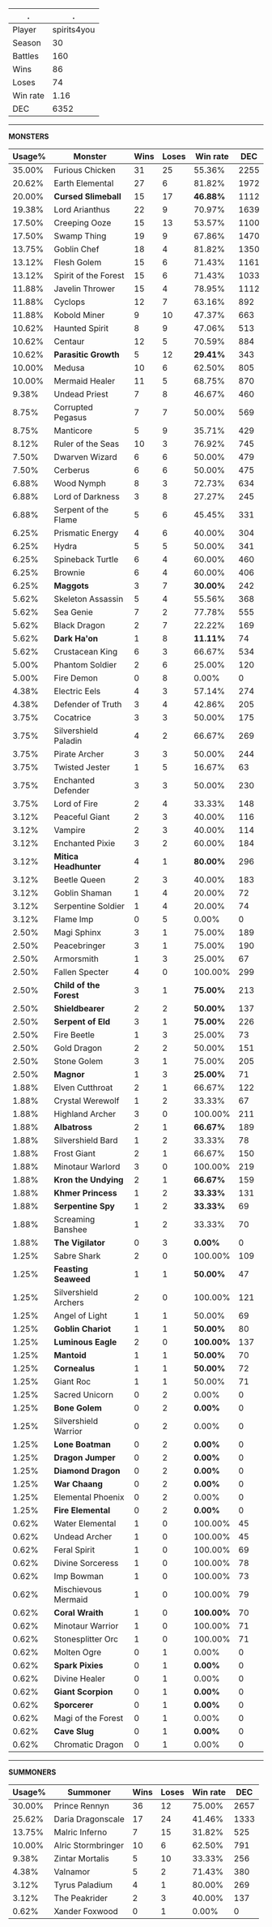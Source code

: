 .|.
|-|-
Player|spirits4you
Season|30
Battles|160
Wins|86
Loses|74
Win rate|1.16
DEC|6352

---
**MONSTERS**

Usage%|Monster|Wins|Loses|Win rate|DEC|
-|-|-|-|-|-|
35.00%|Furious Chicken|31|25|55.36%|2255|
20.62%|Earth Elemental|27|6|81.82%|1972|
20.00%|**Cursed Slimeball**|15|17|**46.88%**|1112|
19.38%|Lord Arianthus|22|9|70.97%|1639|
17.50%|Creeping Ooze|15|13|53.57%|1100|
17.50%|Swamp Thing|19|9|67.86%|1470|
13.75%|Goblin Chef|18|4|81.82%|1350|
13.12%|Flesh Golem|15|6|71.43%|1161|
13.12%|Spirit of the Forest|15|6|71.43%|1033|
11.88%|Javelin Thrower|15|4|78.95%|1112|
11.88%|Cyclops|12|7|63.16%|892|
11.88%|Kobold Miner|9|10|47.37%|663|
10.62%|Haunted Spirit|8|9|47.06%|513|
10.62%|Centaur|12|5|70.59%|884|
10.62%|**Parasitic Growth**|5|12|**29.41%**|343|
10.00%|Medusa|10|6|62.50%|805|
10.00%|Mermaid Healer|11|5|68.75%|870|
9.38%|Undead Priest|7|8|46.67%|460|
8.75%|Corrupted Pegasus|7|7|50.00%|569|
8.75%|Manticore|5|9|35.71%|429|
8.12%|Ruler of the Seas|10|3|76.92%|745|
7.50%|Dwarven Wizard|6|6|50.00%|479|
7.50%|Cerberus|6|6|50.00%|475|
6.88%|Wood Nymph|8|3|72.73%|634|
6.88%|Lord of Darkness|3|8|27.27%|245|
6.88%|Serpent of the Flame|5|6|45.45%|331|
6.25%|Prismatic Energy|4|6|40.00%|304|
6.25%|Hydra|5|5|50.00%|341|
6.25%|Spineback Turtle|6|4|60.00%|460|
6.25%|Brownie|6|4|60.00%|406|
6.25%|**Maggots**|3|7|**30.00%**|242|
5.62%|Skeleton Assassin|5|4|55.56%|368|
5.62%|Sea Genie|7|2|77.78%|555|
5.62%|Black Dragon|2|7|22.22%|169|
5.62%|**Dark Ha'on**|1|8|**11.11%**|74|
5.62%|Crustacean King|6|3|66.67%|534|
5.00%|Phantom Soldier|2|6|25.00%|120|
5.00%|Fire Demon|0|8|0.00%|0|
4.38%|Electric Eels|4|3|57.14%|274|
4.38%|Defender of Truth|3|4|42.86%|205|
3.75%|Cocatrice|3|3|50.00%|175|
3.75%|Silvershield Paladin|4|2|66.67%|269|
3.75%|Pirate Archer|3|3|50.00%|244|
3.75%|Twisted Jester|1|5|16.67%|63|
3.75%|Enchanted Defender|3|3|50.00%|230|
3.75%|Lord of Fire|2|4|33.33%|148|
3.12%|Peaceful Giant|2|3|40.00%|116|
3.12%|Vampire|2|3|40.00%|114|
3.12%|Enchanted Pixie|3|2|60.00%|184|
3.12%|**Mitica Headhunter**|4|1|**80.00%**|296|
3.12%|Beetle Queen|2|3|40.00%|183|
3.12%|Goblin Shaman|1|4|20.00%|72|
3.12%|Serpentine Soldier|1|4|20.00%|74|
3.12%|Flame Imp|0|5|0.00%|0|
2.50%|Magi Sphinx|3|1|75.00%|189|
2.50%|Peacebringer|3|1|75.00%|190|
2.50%|Armorsmith|1|3|25.00%|67|
2.50%|Fallen Specter|4|0|100.00%|299|
2.50%|**Child of the Forest**|3|1|**75.00%**|213|
2.50%|**Shieldbearer**|2|2|**50.00%**|137|
2.50%|**Serpent of Eld**|3|1|**75.00%**|226|
2.50%|Fire Beetle|1|3|25.00%|73|
2.50%|Gold Dragon|2|2|50.00%|151|
2.50%|Stone Golem|3|1|75.00%|205|
2.50%|**Magnor**|1|3|**25.00%**|71|
1.88%|Elven Cutthroat|2|1|66.67%|122|
1.88%|Crystal Werewolf|1|2|33.33%|67|
1.88%|Highland Archer|3|0|100.00%|211|
1.88%|**Albatross**|2|1|**66.67%**|189|
1.88%|Silvershield Bard|1|2|33.33%|78|
1.88%|Frost Giant|2|1|66.67%|150|
1.88%|Minotaur Warlord|3|0|100.00%|219|
1.88%|**Kron the Undying**|2|1|**66.67%**|159|
1.88%|**Khmer Princess**|1|2|**33.33%**|131|
1.88%|**Serpentine Spy**|1|2|**33.33%**|69|
1.88%|Screaming Banshee|1|2|33.33%|70|
1.88%|**The Vigilator**|0|3|**0.00%**|0|
1.25%|Sabre Shark|2|0|100.00%|109|
1.25%|**Feasting Seaweed**|1|1|**50.00%**|47|
1.25%|Silvershield Archers|2|0|100.00%|121|
1.25%|Angel of Light|1|1|50.00%|69|
1.25%|**Goblin Chariot**|1|1|**50.00%**|80|
1.25%|**Luminous Eagle**|2|0|**100.00%**|137|
1.25%|**Mantoid**|1|1|**50.00%**|70|
1.25%|**Cornealus**|1|1|**50.00%**|72|
1.25%|Giant Roc|1|1|50.00%|71|
1.25%|Sacred Unicorn|0|2|0.00%|0|
1.25%|**Bone Golem**|0|2|**0.00%**|0|
1.25%|Silvershield Warrior|0|2|0.00%|0|
1.25%|**Lone Boatman**|0|2|**0.00%**|0|
1.25%|**Dragon Jumper**|0|2|**0.00%**|0|
1.25%|**Diamond Dragon**|0|2|**0.00%**|0|
1.25%|**War Chaang**|0|2|**0.00%**|0|
1.25%|Elemental Phoenix|0|2|0.00%|0|
1.25%|**Fire Elemental**|0|2|**0.00%**|0|
0.62%|Water Elemental|1|0|100.00%|45|
0.62%|Undead Archer|1|0|100.00%|45|
0.62%|Feral Spirit|1|0|100.00%|69|
0.62%|Divine Sorceress|1|0|100.00%|78|
0.62%|Imp Bowman|1|0|100.00%|73|
0.62%|Mischievous Mermaid|1|0|100.00%|79|
0.62%|**Coral Wraith**|1|0|**100.00%**|70|
0.62%|Minotaur Warrior|1|0|100.00%|71|
0.62%|Stonesplitter Orc|1|0|100.00%|71|
0.62%|Molten Ogre|0|1|0.00%|0|
0.62%|**Spark Pixies**|0|1|**0.00%**|0|
0.62%|Divine Healer|0|1|0.00%|0|
0.62%|**Giant Scorpion**|0|1|**0.00%**|0|
0.62%|**Sporcerer**|0|1|**0.00%**|0|
0.62%|Magi of the Forest|0|1|0.00%|0|
0.62%|**Cave Slug**|0|1|**0.00%**|0|
0.62%|Chromatic Dragon|0|1|0.00%|0|

---
**SUMMONERS**

Usage%|Summoner|Wins|Loses|Win rate|DEC|
-|-|-|-|-|-|
30.00%|Prince Rennyn|36|12|75.00%|2657|
25.62%|Daria Dragonscale|17|24|41.46%|1333|
13.75%|Malric Inferno|7|15|31.82%|525|
10.00%|Alric Stormbringer|10|6|62.50%|791|
9.38%|Zintar Mortalis|5|10|33.33%|256|
4.38%|Valnamor|5|2|71.43%|380|
3.12%|Tyrus Paladium|4|1|80.00%|269|
3.12%|The Peakrider|2|3|40.00%|137|
0.62%|Xander Foxwood|0|1|0.00%|0|
